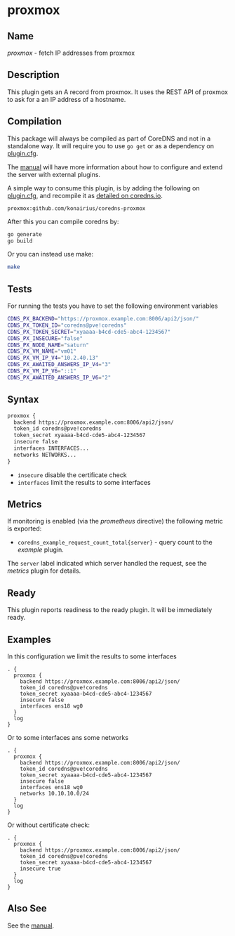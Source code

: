 # proxmox

## Name

*proxmox* - fetch IP addresses from proxmox

## Description

This plugin gets an A record from proxmox. It uses the REST API of proxmox
to ask for a an IP address of a hostname.

## Compilation

This package will always be compiled as part of CoreDNS and not in a standalone way. It will require you to use `go get` or as a dependency on [plugin.cfg](https://github.com/coredns/coredns/blob/master/plugin.cfg).

The [manual](https://coredns.io/manual/toc/#what-is-coredns) will have more information about how to configure and extend the server with external plugins.

A simple way to consume this plugin, is by adding the following on [plugin.cfg](https://github.com/coredns/coredns/blob/master/plugin.cfg), and recompile it as [detailed on coredns.io](https://coredns.io/2017/07/25/compile-time-enabling-or-disabling-plugins/#build-with-compile-time-configuration-file).

~~~
proxmox:github.com/konairius/coredns-proxmox
~~~

After this you can compile coredns by:

``` sh
go generate
go build
```

Or you can instead use make:

``` sh
make
```

## Tests

For running the tests you have to set the following environment variables

``` sh
CDNS_PX_BACKEND="https://proxmox.example.com:8006/api2/json/"
CDNS_PX_TOKEN_ID="coredns@pve!coredns"
CDNS_PX_TOKEN_SECRET="xyaaaa-b4cd-cde5-abc4-1234567"
CDNS_PX_INSECURE="false"
CDNS_PX_NODE_NAME="saturn"
CDNS_PX_VM_NAME="vm01"
CDNS_PX_VM_IP_V4="10.2.40.13"
CDNS_PX_AWAITED_ANSWERS_IP_V4="3"
CDNS_PX_VM_IP_V6="::1"
CDNS_PX_AWAITED_ANSWERS_IP_V6="2"
```

## Syntax

~~~ txt
proxmox {
  backend https://proxmox.example.com:8006/api2/json/
  token_id coredns@pve!coredns
  token_secret xyaaaa-b4cd-cde5-abc4-1234567
  insecure false
  interfaces INTERFACES...
  networks NETWORKS...
}
~~~
* `insecure` disable the certificate check
* `interfaces` limit the results to some interfaces

## Metrics

If monitoring is enabled (via the *prometheus* directive) the following metric is exported:

* `coredns_example_request_count_total{server}` - query count to the *example* plugin.

The `server` label indicated which server handled the request, see the *metrics* plugin for details.

## Ready

This plugin reports readiness to the ready plugin. It will be immediately ready.

## Examples

In this configuration we limit the results to some interfaces

~~~ corefile
. {
  proxmox {
    backend https://proxmox.example.com:8006/api2/json/
    token_id coredns@pve!coredns
    token_secret xyaaaa-b4cd-cde5-abc4-1234567
    insecure false
    interfaces ens18 wg0
  }
  log
}
~~~

Or to some interfaces ans some networks

~~~ corefile
. {
  proxmox {
    backend https://proxmox.example.com:8006/api2/json/
    token_id coredns@pve!coredns
    token_secret xyaaaa-b4cd-cde5-abc4-1234567
    insecure false
    interfaces ens18 wg0
    networks 10.10.10.0/24
  }
  log
}
~~~

Or without certificate check:

~~~ corefile
. {
  proxmox {
    backend https://proxmox.example.com:8006/api2/json/
    token_id coredns@pve!coredns
    token_secret xyaaaa-b4cd-cde5-abc4-1234567
    insecure true
  }
  log
}
~~~

## Also See

See the [manual](https://coredns.io/manual).
